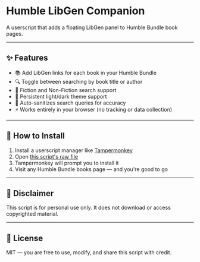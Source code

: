 # Humble LibGen Companion

A userscript that adds a floating LibGen panel to Humble Bundle book pages.

---

## ✨ Features

- 📚 Add LibGen links for each book in your Humble Bundle
- 🔍 Toggle between searching by book title or author
- 📖 Fiction and Non-Fiction search support
- 🌙 Persistent light/dark theme support
- 🧼 Auto-sanitizes search queries for accuracy
- ⚡ Works entirely in your browser (no tracking or data collection)

---

## 🚀 How to Install

1. Install a userscript manager like [Tampermonkey](https://www.tampermonkey.net/)
2. Open [this script's raw file](https://raw.githubusercontent.com/YOUR_USERNAME/humble-libgen-companion/main/humble-libgen-companion.user.js)
3. Tampermonkey will prompt you to install it
4. Visit any Humble Bundle books page — and you're good to go

---

## 📝 Disclaimer

This script is for personal use only. It does not download or access copyrighted material.

---

## 🪪 License

MIT — you are free to use, modify, and share this script with credit.
